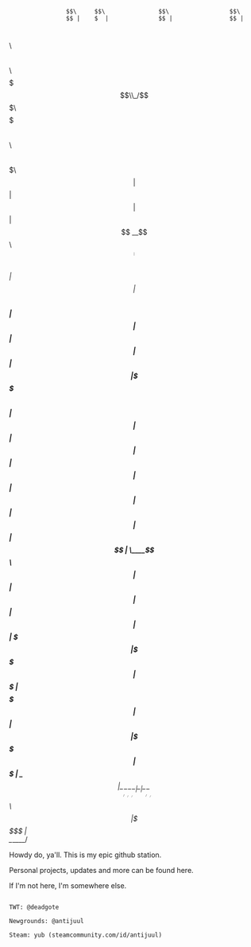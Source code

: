                     $$\     $$\               $$\                 $$\       
                    $$ |    $  |              $$ |                $$ |      
$$\   $$\ $$\   $$\ $$$$$$$\\_/$$$$$$$\       $$$$$$$\  $$\   $$\ $$$$$$$\  
$$ |  $$ |$$ |  $$ |$$  __$$\ $$  _____|      $$  __$$\ $$ |  $$ |$$  __$$\ 
$$ |  $$ |$$ |  $$ |$$ |  $$ |\$$$$$$\        $$ |  $$ |$$ |  $$ |$$ |  $$ |
$$ |  $$ |$$ |  $$ |$$ |  $$ | \____$$\       $$ |  $$ |$$ |  $$ |$$ |  $$ |
\$$$$$$$ |\$$$$$$  |$$$$$$$  |$$$$$$$  |      $$ |  $$ |\$$$$$$  |$$$$$$$  |
 \____$$ | \______/ \_______/ \_______/       \__|  \__| \______/ \_______/ 
$$\   $$ |                                                                  
\$$$$$$  |                                                                  
 \______/                                                                   
 
 Howdy do, ya'll. This is my epic github station.

Personal projects, updates and more can be found here.

If I'm not here, I'm somewhere else.

~~~~~~~~~~~~~~~~~~~~~~~~~~~~~~~~~~~~~~~~~

TWT: @deadgote

Newgrounds: @antijuul

Steam: yub (steamcommunity.com/id/antijuul)
